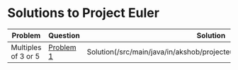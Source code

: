 # Solutions to Project Euler

| Problem | Question | Solution |
|---------|----------|----------|
|Multiples of 3 or 5|[Problem 1](https://projecteuler.net/problem=1)|Solution(/src/main/java/in/akshob/projecteuler/problems/MultiplesOf.java)|